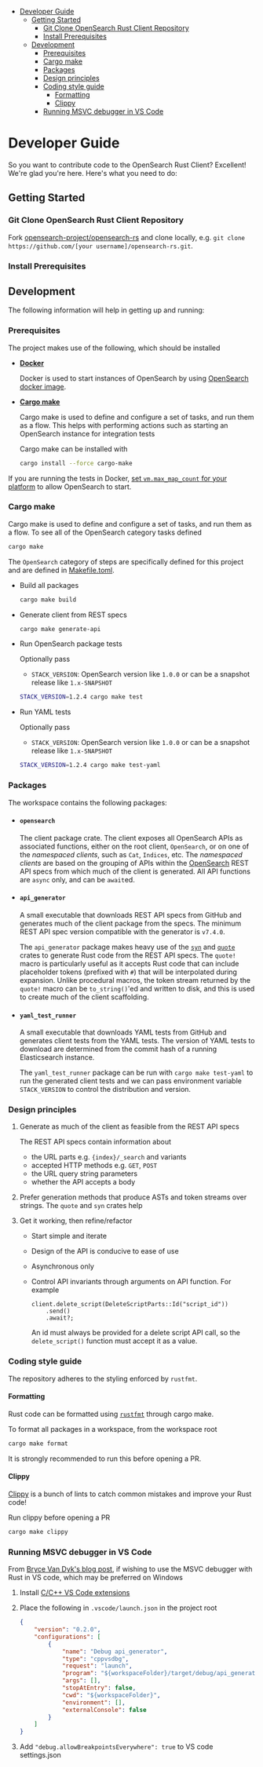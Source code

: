 - [Developer Guide](#developer-guide)
  - [Getting Started](#getting-started)
    - [Git Clone OpenSearch Rust Client Repository](#git-clone-opensearch-rust-client-repository)
    - [Install Prerequisites](#install-prerequisites)
  - [Development](#development)
    - [Prerequisites](#prerequisites)
    - [Cargo make](#cargo-make)
    - [Packages](#packages)
    - [Design principles](#design-principles)
    - [Coding style guide](#coding-style-guide)
      - [Formatting](#formatting)
      - [Clippy](#clippy)
    - [Running MSVC debugger in VS Code](#running-msvc-debugger-in-vs-code)
# Developer Guide

So you want to contribute code to the OpenSearch Rust Client?  Excellent!  We're glad you're here.  Here's what you need to do:

## Getting Started

### Git Clone OpenSearch Rust Client Repository

Fork [opensearch-project/opensearch-rs](https://github.com/opensearch-project/opensearch-rs) and clone locally,
e.g. `git clone https://github.com/[your username]/opensearch-rs.git`.

### Install Prerequisites

## Development

The following information will help in getting up and running:

### Prerequisites

The project makes use of the following, which should be installed

- [**Docker**](https://www.docker.com/)

  Docker is used to start instances of OpenSearch by using
  [OpenSearch docker image](https://hub.docker.com/r/opensearchproject/opensearch).

- [**Cargo make**](https://sagiegurari.github.io/cargo-make/)

  Cargo make is used to define and configure a set of tasks, and run them as a flow. This helps with performing actions
  such as starting an OpenSearch instance for integration tests

  Cargo make can be installed with

  ```sh
  cargo install --force cargo-make
  ```


If you are running the tests in Docker, [set `vm.max_map_count` for your platform](https://opensearch.org/docs/latest/opensearch/install/important-settings) to allow OpenSearch to start.

### Cargo make

Cargo make is used to define and configure a set of tasks, and run them as a flow. To see all of the OpenSearch
category tasks defined

```sh
cargo make
```

The `OpenSearch` category of steps are specifically defined for this project and are defined in
[Makefile.toml](Makefile.toml).

- Build all packages

  ```sh
  cargo make build
  ```

- Generate client from REST specs

  ```sh
  cargo make generate-api
  ```

- Run OpenSearch package tests

  Optionally pass

  - `STACK_VERSION`: OpenSearch version like `1.0.0` or can be
  a snapshot release like `1.x-SNAPSHOT`

  ```sh
  STACK_VERSION=1.2.4 cargo make test
  ```

- Run YAML tests

  Optionally pass

  - `STACK_VERSION`: OpenSearch version like `1.0.0` or can be
  a snapshot release like `1.x-SNAPSHOT`

  ```sh
  STACK_VERSION=1.2.4 cargo make test-yaml
  ```

### Packages

The workspace contains the following packages:

- #### `opensearch`

  The client package crate. The client exposes all OpenSearch APIs as associated functions, either on
the root client, `OpenSearch`, or on one of the _namespaced clients_, such as `Cat`, `Indices`, etc. The _namespaced clients_
are based on the grouping of APIs within the [OpenSearch](https://github.com/opensearch-project/OpenSearch/tree/main/rest-api-spec) REST API specs from which much of the client is generated.
All API functions are `async` only, and can be `await`ed.

- #### `api_generator`

  A small executable that downloads REST API specs from GitHub and generates much of the client package from the specs.
The minimum REST API spec version compatible with the generator is `v7.4.0`.

  The `api_generator` package makes heavy use of the [`syn`](https://docs.rs/syn/1.0.5/syn/) and [`quote`](https://docs.rs/quote/1.0.2/quote/) crates to generate Rust code from the REST API specs.
The `quote!` macro is particularly useful as it accepts Rust code that can include placeholder tokens (prefixed with `#`)
that will be interpolated during expansion. Unlike procedural macros, the token stream returned by the `quote!` macro
can be `to_string()`'ed and written to disk, and this is used to create much of the client scaffolding.

- #### `yaml_test_runner`

  A small executable that downloads YAML tests from GitHub and generates client tests from the YAML tests. The
  version of YAML tests to download are determined from the commit hash of a running Elasticsearch instance.

  The `yaml_test_runner` package can be run with `cargo make test-yaml` to run the generated client tests and we can pass environment variable `STACK_VERSION` to control the distribution and version.

### Design principles

1. Generate as much of the client as feasible from the REST API specs

    The REST API specs contain information about
    - the URL parts e.g. `{index}/_search` and variants
    - accepted HTTP methods e.g. `GET`, `POST`
    - the URL query string parameters
    - whether the API accepts a body

2. Prefer generation methods that produce ASTs and token streams over strings.
The `quote` and `syn` crates help

3. Get it working, then refine/refactor

    - Start simple and iterate
    - Design of the API is conducive to ease of use
    - Asynchronous only
    - Control API invariants through arguments on API function. For example

      ```no_run
      client.delete_script(DeleteScriptParts::Id("script_id"))
          .send()
          .await?;
      ```

      An id must always be provided for a delete script API call, so the `delete_script()` function
      must accept it as a value.

### Coding style guide

The repository adheres to the styling enforced by `rustfmt`.

#### Formatting

Rust code can be formatted using [`rustfmt`](https://github.com/rust-lang/rustfmt) through cargo make.

To format all packages in a workspace, from the workspace root

```sh
cargo make format
```

It is strongly recommended to run this before opening a PR.

#### Clippy

[Clippy](https://github.com/rust-lang/rust-clippy) is a bunch of lints to catch common mistakes and improve your Rust code!

Run clippy before opening a PR

```sh
cargo make clippy
```

### Running MSVC debugger in VS Code

From [Bryce Van Dyk's blog post](https://www.brycevandyk.com/debug-rust-on-windows-with-visual-studio-code-and-the-msvc-debugger/),
if wishing to use the MSVC debugger with Rust in VS code, which may be preferred on Windows

1. Install [C/C++ VS Code extensions](https://marketplace.visualstudio.com/items?itemName=ms-vscode.cpptools)

2. Place the following in `.vscode/launch.json` in the project root

    ```json
    {
        "version": "0.2.0",
        "configurations": [
            {
                "name": "Debug api_generator",
                "type": "cppvsdbg",
                "request": "launch",
                "program": "${workspaceFolder}/target/debug/api_generator.exe",
                "args": [],
                "stopAtEntry": false,
                "cwd": "${workspaceFolder}",
                "environment": [],
                "externalConsole": false
            }
        ]
    }
    ```

3. Add `"debug.allowBreakpointsEverywhere": true` to VS code settings.json
